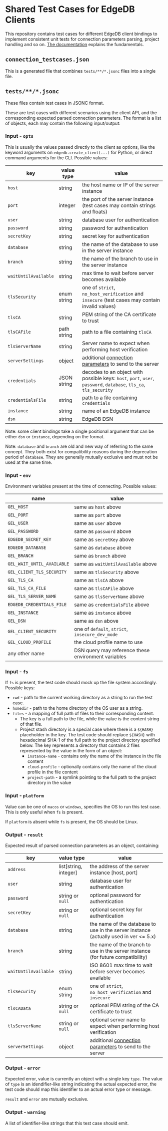 # Shared Test Cases for EdgeDB Clients

This repository contains test cases for different EdgeDB client bindings to
implement consistent unit tests for connection parameters parsing, project
handling and so on.
[The documentation](https://www.edgedb.com/docs/reference/connection) explains
the fundamentals.

## `connection_testcases.json`

This is a generated file that combines `tests/**/*.jsonc` files into a single
file.

## `tests/**/*.jsonc`

These files contain test cases in JSONC format.

These are test cases with different scenarios using the client API, and the
corresponding expected parsed connection parameters. The format is a list of
objects, each may contain the following input/output:

### Input - `opts`

This is usually the values passed directly to the client as options, like the
keyword arguments on `edgedb.create_client(...)` for Python, or direct command
arguments for the CLI. Possible values:

| key                  | value type  | value                                                                                                                                               |
| -------------------- | ----------- | --------------------------------------------------------------------------------------------------------------------------------------------------- |
| `host`               | string      | the host name or IP of the server instance                                                                                                          |
| `port`               | integer     | the port of the server instance (test cases may contain strings and floats)                                                                         |
| `user`               | string      | database user for authentication                                                                                                                    |
| `password`           | string      | password for authentication                                                                                                                         |
| `secretKey`          | string      | secret key for authentication                                                                                                                       |
| `database`           | string      | the name of the database to use in the server instance                                                                                              |
| `branch`             | string      | the name of the branch to use in the server instance                                                                                                |
| `waitUntilAvailable` | string      | max time to wait before server becomes available                                                                                                    |
| `tlsSecurity`        | enum string | one of `strict`, `no_host_verification` and `insecure` (test cases may contain invalid values)                                                      |
| `tlsCA`              | string      | PEM string of the CA certificate to trust                                                                                                           |
| `tlsCAFile`          | path string | path to a file containing `tlsCA`                                                                                                                   |
| `tlsServerName`      | string      | Server name to expect when performing host verification                                                                                             |
| `serverSettings`     | object      | additional [connection parameters](https://www.edgedb.com/docs/reference/protocol/messages#ref-protocol-msg-client-handshake) to send to the server |
| `credentials`        | JSON string | decodes to an object with possible keys: `host`, `port`, `user`, `password`, `database`, `tls_ca`, `tls_security`                                   |
| `credentialsFile`    | string      | path to a file containing `credentials`                                                                                                             |
| `instance`           | string      | name of an EdgeDB instance                                                                                                                          |
| `dsn`                | string      | EdgeDB DSN                                                                                                                                          |

Note: some client bindings take a single positional argument that can be either
`dsn` or `instance`, depending on the format.

Note: `database` and `branch` are old and new way of referring to the same
concept. They both exist for compatibility reasons during the deprecation period
of `database`. They are generally mutually exclusive and must not be used at the
same time.

### Input - `env`

Environment variables present at the time of connecting. Possible values:

| name                       | value                                               |
| -------------------------- | --------------------------------------------------- |
| `GEL_HOST`                 | same as `host` above                                |
| `GEL_PORT`                 | same as `port` above                                |
| `GEL_USER`                 | same as `user` above                                |
| `GEL_PASSWORD`             | same as `password` above                            |
| `EDGEDB_SECRET_KEY`        | same as `secretKey` above                           |
| `EDGEDB_DATABASE`          | same as `database` above                            |
| `GEL_BRANCH`               | same as `branch` above                              |
| `GEL_WAIT_UNTIL_AVAILABLE` | same as `waitUntilAvailable` above                  |
| `GEL_CLIENT_TLS_SECURITY`  | same as `tlsSecurity` above                         |
| `GEL_TLS_CA`               | same as `tlsCA` above                               |
| `GEL_TLS_CA_FILE`          | same as `tlsCAFile` above                           |
| `GEL_TLS_SERVER_NAME`      | same as `tlsServerName` above                       |
| `EDGEDB_CREDENTIALS_FILE`  | same as `credentialsFile` above                     |
| `GEL_INSTANCE`             | same as `instance` above                            |
| `GEL_DSN`                  | same as `dsn` above                                 |
| `GEL_CLIENT_SECURITY`      | one of `default`, `strict`, `insecure_dev_mode`     |
| `GEL_CLOUD_PROFILE`        | the cloud profile name to use                       |
| any other name             | DSN query may reference these environment variables |

### Input - `fs`

If `fs` is present, the test code should mock up the file system accordingly.
Possible keys:

- `cwd` - path to the current working directory as a string to run the test
  case.
- `homedir` - path to the home directory of the OS user as a string.
- `files` - a mapping of full path of files to their corresponding content.
  - The key is a full path to the file, while the value is the content string of
    that file.
  - Project stash directory is a special case where there is a `${HASH}`
    placeholder in the key. The test code should replace `${HASH}` with
    hexadecimal SHA-1 of the full path to the project directory specified below.
    The key represents a directory that contains 2 files represented by the
    value in the form of an object:
    - `instance-name` - contains only the name of the instance in the file
      content
    - `cloud-profile` - optionally contains only the name of the cloud profile
      in the file content
    - `project-path` - a symlink pointing to the full path to the project
      directory in the value

### Input - `platform`

Value can be one of `macos` or `windows`, specifies the OS to run this test
case. This is only useful when `fs` is present.

If `platform` is absent while `fs` is present, the OS should be Linux.

### Output - `result`

Expected result of parsed connection parameters as an object, containing:

| key                  | value type            | value                                                                                                                                               |
| -------------------- | --------------------- | --------------------------------------------------------------------------------------------------------------------------------------------------- |
| `address`            | list[string, integer] | the address of the server instance [host, port]                                                                                                     |
| `user`               | string                | database user for authentication                                                                                                                    |
| `password`           | string or `null`      | optional password for authentication                                                                                                                |
| `secretKey`          | string or `null`      | optional secret key for authentication                                                                                                              |
| `database`           | string                | the name of the database to use in the server instance (actually used in ver <= 5.x)                                                                |
| `branch`             | string                | the name of the branch to use in the server instance (for future compatibility)                                                                     |
| `waitUntilAvailable` | string                | ISO 8601 max time to wait before server becomes available                                                                                           |
| `tlsSecurity`        | enum string           | one of `strict`, `no_host_verification` and `insecure`                                                                                              |
| `tlsCAData`          | string or `null`      | optional PEM string of the CA certificate to trust                                                                                                  |
| `tlsServerName`      | string or `null`      | optional server name to expect when performing host verification                                                                                    |
| `serverSettings`     | object                | additional [connection parameters](https://www.edgedb.com/docs/reference/protocol/messages#ref-protocol-msg-client-handshake) to send to the server |

### Output - `error`

Expected error, value is currently an object with a single key `type`. The value
of `type` is an idendifier-like string indicating the actual expected error, the
test code should map this identifier to an actual error type or message.

`result` and `error` are mutually exclusive.

### Output - `warning`

A list of identifier-like strings that this test case should emit.
